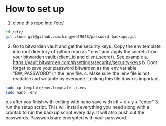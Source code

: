
# How to set up
1. clone this repo into /etc/
```bash
cd /etc/
git clone git@github.com:kingyeet9048/password-backups.git
```
2. Go to bitwarden vault and get the security keys. Copy the env template into root directory of github repo as ".env" and apply the secrets from your bitwarden vault (client_id and client_secret). See example
 a. https://vault.bitwarden.com/#/settings/security/security-keys
 b. Dont forget to save your password bitwarden as the env variable "BW_PASSWORD" in the .env file.
 c. Make sure the .env file is not readable and writable by everyone. Locking this file down is important.  
```bash
sudo cp template/env.template ./.env
sudo nano .env
```
p.s after you finish with editing with nano save with ctl + x + y + "enter"
3. run the setup script. This will install everything you need along with a crontab to run the backup script every day. It will also push out the passwords. Passwords are encrypted with your password. 

